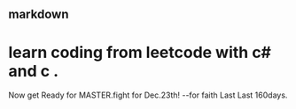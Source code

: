 ## markdown
# learn coding from leetcode with c# and c .
Now get Ready for MASTER.fight for Dec.23th! --for faith Last
Last 160days.

